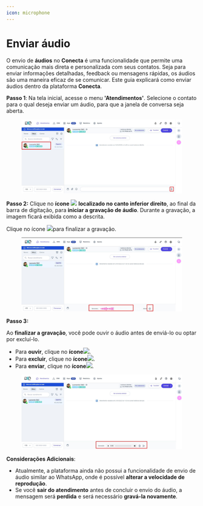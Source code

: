 ```yaml
---
icon: microphone
---
```


# Enviar áudio

O envio de **áudios** no **Conecta** é uma funcionalidade que permite uma comunicação mais direta e personalizada com seus contatos. Seja para enviar informações detalhadas, feedback ou mensagens rápidas, os áudios são uma maneira eficaz de se comunicar. Este guia explicará como enviar áudios dentro da plataforma **Conecta**.



**Passo 1**: Na tela inicial, acesse o menu **'Atendimentos'**. Selecione o contato para o qual deseja enviar um áudio, para que a janela de conversa seja aberta.

<figure><img src="../../../.gitbook/assets/Passo 1.jpg" alt=""><figcaption></figcaption></figure>

**Passo 2:** Clique no **ícone** ![](https://docs.helena.app/~gitbook/image?url=https%3A%2F%2F3176979156-files.gitbook.io%2F%7E%2Ffiles%2Fv0%2Fb%2Fgitbook-x-prod.appspot.com%2Fo%2Fspaces%252F3HTAyLM7hzj1t6Nt4ii2%252Fuploads%252FkkRG0bhzoJnukrEGlll2%252Fimage.png%3Falt%3Dmedia%26token%3D3475cd57-ccb1-43e6-8f99-64b233335a67\&width=300\&dpr=4\&quality=100\&sign=21e14553\&sv=2) **localizado no canto inferior direito**, ao final da barra de digitação, para **iniciar a gravação de áudio**. Durante a gravação, a imagem ficará exibida como a descrita.

Clique no ícone ![](https://docs.helena.app/~gitbook/image?url=https%3A%2F%2F3176979156-files.gitbook.io%2F%7E%2Ffiles%2Fv0%2Fb%2Fgitbook-x-prod.appspot.com%2Fo%2Fspaces%252F3HTAyLM7hzj1t6Nt4ii2%252Fuploads%252F5X2Aloj4SBz2Wq6Tvm0v%252Fimage.png%3Falt%3Dmedia%26token%3D5b798ffd-861f-4a37-a346-5ac750e7624f\&width=300\&dpr=4\&quality=100\&sign=43a0af7e\&sv=2)para finalizar a gravação.

<figure><img src="../../../.gitbook/assets/Passo 2.jpg" alt=""><figcaption></figcaption></figure>

**Passo 3:**

Ao **finalizar a gravação**, você pode ouvir o áudio antes de enviá-lo ou optar por excluí-lo.

* Para **ouvir**, clique no **ícone**![](https://docs.helena.app/~gitbook/image?url=https%3A%2F%2F3176979156-files.gitbook.io%2F%7E%2Ffiles%2Fv0%2Fb%2Fgitbook-x-prod.appspot.com%2Fo%2Fspaces%252F3HTAyLM7hzj1t6Nt4ii2%252Fuploads%252FCkJOHgCPBqvgcwqjolUn%252Fimage.png%3Falt%3Dmedia%26token%3Da7b4aa9a-f927-417f-b0d5-254e94efd281\&width=300\&dpr=4\&quality=100\&sign=393164f9\&sv=2).
* Para **excluir**, clique no **ícone**![](https://docs.helena.app/~gitbook/image?url=https%3A%2F%2F3176979156-files.gitbook.io%2F%7E%2Ffiles%2Fv0%2Fb%2Fgitbook-x-prod.appspot.com%2Fo%2Fspaces%252F3HTAyLM7hzj1t6Nt4ii2%252Fuploads%252Fa192fSEqctadwjgqw8Ap%252Fimage.png%3Falt%3Dmedia%26token%3D47154663-9889-4098-a489-fe2f3c59576e\&width=300\&dpr=4\&quality=100\&sign=b4981ab9\&sv=2).
* Para **enviar**, clique no **ícone**![](https://docs.helena.app/~gitbook/image?url=https%3A%2F%2F3176979156-files.gitbook.io%2F%7E%2Ffiles%2Fv0%2Fb%2Fgitbook-x-prod.appspot.com%2Fo%2Fspaces%252F3HTAyLM7hzj1t6Nt4ii2%252Fuploads%252FU4JQzmdLolm2B9bjGwYH%252Fimage.png%3Falt%3Dmedia%26token%3D3855a20a-161f-47c4-9cc7-fa64fc522de6\&width=300\&dpr=4\&quality=100\&sign=30b10faf\&sv=2).

<figure><img src="../../../.gitbook/assets/Passo 3.jpg" alt=""><figcaption></figcaption></figure>

**Considerações Adicionais**:

* Atualmente, a plataforma ainda não possui a funcionalidade de envio de áudio similar ao WhatsApp, onde é possível **alterar a velocidade de reprodução**.
* Se você **sair do atendimento** antes de concluir o envio do áudio, a mensagem será **perdida** e será necessário **gravá-la novamente**.
